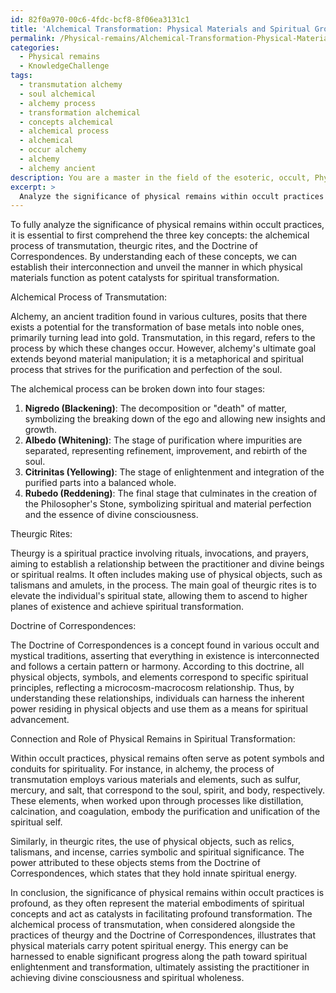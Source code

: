 ```yaml
---
id: 82f0a970-00c6-4fdc-bcf8-8f06ea3131c1
title: 'Alchemical Transformation: Physical Materials and Spiritual Growth'
permalink: /Physical-remains/Alchemical-Transformation-Physical-Materials-and-Spiritual-Growth/
categories:
  - Physical remains
  - KnowledgeChallenge
tags:
  - transmutation alchemy
  - soul alchemical
  - alchemy process
  - transformation alchemical
  - concepts alchemical
  - alchemical process
  - alchemical
  - occur alchemy
  - alchemy
  - alchemy ancient
description: You are a master in the field of the esoteric, occult, Physical remains and Education. You are a writer of tests, challenges, books and deep knowledge on Physical remains for initiates and students to gain deep insights and understanding from. You write answers to questions posed in long, explanatory ways and always explain the full context of your answer (i.e., related concepts, formulas, examples, or history), as well as the step-by-step thinking process you take to answer the challenges. Be rigorous and thorough, and summarize the key themes, ideas, and conclusions at the end.
excerpt: > 
  Analyze the significance of physical remains within occult practices by illustrating the alchemical process of transmutation, and establish a connection to theurgic rites and the Doctrine of Correspondences, ultimately revealing how physical materials can serve as powerful catalysts for spiritual transformation.
---
```

To fully analyze the significance of physical remains within occult practices, it is essential to first comprehend the three key concepts: the alchemical process of transmutation, theurgic rites, and the Doctrine of Correspondences. By understanding each of these concepts, we can establish their interconnection and unveil the manner in which physical materials function as potent catalysts for spiritual transformation.

Alchemical Process of Transmutation:

Alchemy, an ancient tradition found in various cultures, posits that there exists a potential for the transformation of base metals into noble ones, primarily turning lead into gold. Transmutation, in this regard, refers to the process by which these changes occur. However, alchemy's ultimate goal extends beyond material manipulation; it is a metaphorical and spiritual process that strives for the purification and perfection of the soul.

The alchemical process can be broken down into four stages:

1. **Nigredo (Blackening)**: The decomposition or "death" of matter, symbolizing the breaking down of the ego and allowing new insights and growth.
2. **Albedo (Whitening)**: The stage of purification where impurities are separated, representing refinement, improvement, and rebirth of the soul.
3. **Citrinitas (Yellowing)**: The stage of enlightenment and integration of the purified parts into a balanced whole.
4. **Rubedo (Reddening)**: The final stage that culminates in the creation of the Philosopher's Stone, symbolizing spiritual and material perfection and the essence of divine consciousness.

Theurgic Rites:

Theurgy is a spiritual practice involving rituals, invocations, and prayers, aiming to establish a relationship between the practitioner and divine beings or spiritual realms. It often includes making use of physical objects, such as talismans and amulets, in the process. The main goal of theurgic rites is to elevate the individual's spiritual state, allowing them to ascend to higher planes of existence and achieve spiritual transformation.

Doctrine of Correspondences:

The Doctrine of Correspondences is a concept found in various occult and mystical traditions, asserting that everything in existence is interconnected and follows a certain pattern or harmony. According to this doctrine, all physical objects, symbols, and elements correspond to specific spiritual principles, reflecting a microcosm-macrocosm relationship. Thus, by understanding these relationships, individuals can harness the inherent power residing in physical objects and use them as a means for spiritual advancement.

Connection and Role of Physical Remains in Spiritual Transformation:

Within occult practices, physical remains often serve as potent symbols and conduits for spirituality. For instance, in alchemy, the process of transmutation employs various materials and elements, such as sulfur, mercury, and salt, that correspond to the soul, spirit, and body, respectively. These elements, when worked upon through processes like distillation, calcination, and coagulation, embody the purification and unification of the spiritual self.

Similarly, in theurgic rites, the use of physical objects, such as relics, talismans, and incense, carries symbolic and spiritual significance. The power attributed to these objects stems from the Doctrine of Correspondences, which states that they hold innate spiritual energy.

In conclusion, the significance of physical remains within occult practices is profound, as they often represent the material embodiments of spiritual concepts and act as catalysts in facilitating profound transformation. The alchemical process of transmutation, when considered alongside the practices of theurgy and the Doctrine of Correspondences, illustrates that physical materials carry potent spiritual energy. This energy can be harnessed to enable significant progress along the path toward spiritual enlightenment and transformation, ultimately assisting the practitioner in achieving divine consciousness and spiritual wholeness.
